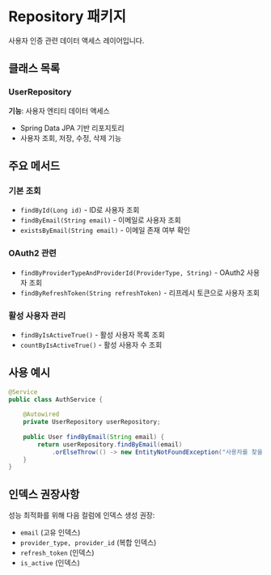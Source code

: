 # Repository 패키지

사용자 인증 관련 데이터 액세스 레이어입니다.

## 클래스 목록

### UserRepository
**기능**: 사용자 엔티티 데이터 액세스
- Spring Data JPA 기반 리포지토리
- 사용자 조회, 저장, 수정, 삭제 기능

## 주요 메서드

### 기본 조회
- `findById(Long id)` - ID로 사용자 조회
- `findByEmail(String email)` - 이메일로 사용자 조회
- `existsByEmail(String email)` - 이메일 존재 여부 확인

### OAuth2 관련
- `findByProviderTypeAndProviderId(ProviderType, String)` - OAuth2 사용자 조회
- `findByRefreshToken(String refreshToken)` - 리프레시 토큰으로 사용자 조회

### 활성 사용자 관리
- `findByIsActiveTrue()` - 활성 사용자 목록 조회
- `countByIsActiveTrue()` - 활성 사용자 수 조회

## 사용 예시

```java
@Service
public class AuthService {
    
    @Autowired
    private UserRepository userRepository;
    
    public User findByEmail(String email) {
        return userRepository.findByEmail(email)
            .orElseThrow(() -> new EntityNotFoundException("사용자를 찾을 수 없습니다."));
    }
}
```

## 인덱스 권장사항

성능 최적화를 위해 다음 컬럼에 인덱스 생성 권장:
- `email` (고유 인덱스)
- `provider_type, provider_id` (복합 인덱스)
- `refresh_token` (인덱스)
- `is_active` (인덱스)